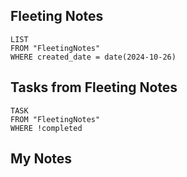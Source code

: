 
## Fleeting Notes
```dataview
LIST
FROM "FleetingNotes"
WHERE created_date = date(2024-10-26) 
```

## Tasks from Fleeting Notes
```dataview
TASK
FROM "FleetingNotes"
WHERE !completed
```

## My Notes
